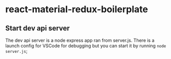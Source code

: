 # react-material-redux-boilerplate


## Start dev api server
The dev api server is a node express app ran from server.js. There is a launch config
for VSCode for debugging but you can start it by running `node server.js`;
